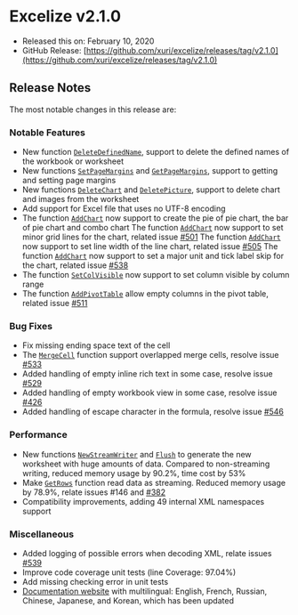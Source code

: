 # Excelize v2.1.0

* Released this on: February 10, 2020
* GitHub Release: [https://github.com/xuri/excelize/releases/tag/v2.1.0](https://github.com/xuri/excelize/releases/tag/v2.1.0)

## Release Notes

The most notable changes in this release are:

### Notable Features

* New function [`DeleteDefinedName`](https://pkg.go.dev/github.com/360EntSecGroup-Skylar/excelize/v2@v2.1.0#File.DeleteDefinedName), support to delete the defined names of the workbook or worksheet
* New functions [`SetPageMargins`](https://pkg.go.dev/github.com/360EntSecGroup-Skylar/excelize/v2@v2.1.0#File.SetPageMargins) and [`GetPageMargins`](https://pkg.go.dev/github.com/360EntSecGroup-Skylar/excelize/v2@v2.1.0#File.GetPageMargins), support to getting and setting page margins
* New functions [`DeleteChart`](https://pkg.go.dev/github.com/360EntSecGroup-Skylar/excelize/v2@v2.1.0#File.DeleteChart) and [`DeletePicture`](https://pkg.go.dev/github.com/360EntSecGroup-Skylar/excelize/v2@v2.1.0#File.DeletePicture), support to delete chart and images from the worksheet
* Add support for Excel file that uses no UTF-8 encoding
* The function [`AddChart`](https://pkg.go.dev/github.com/360EntSecGroup-Skylar/excelize/v2@v2.1.0#File.AddChart) now support to create the pie of pie chart, the bar of pie chart and combo chart
The function [`AddChart`](https://pkg.go.dev/github.com/360EntSecGroup-Skylar/excelize/v2@v2.1.0#File.AddChart) now support to set minor grid lines for the chart, related issue [#501](https://github.com/xuri/excelize/issues/501)
The function [`AddChart`](https://pkg.go.dev/github.com/360EntSecGroup-Skylar/excelize/v2@v2.1.0#File.AddChart) now support to set line width of the line chart, related issue [#505](https://github.com/xuri/excelize/issues/505)
The function [`AddChart`](https://pkg.go.dev/github.com/360EntSecGroup-Skylar/excelize/v2@v2.1.0#File.AddChart) now support to set a major unit and tick label skip for the chart, related issue [#538](https://github.com/xuri/excelize/issues/538)
* The function [`SetColVisible`](https://pkg.go.dev/github.com/360EntSecGroup-Skylar/excelize/v2@v2.1.0#File.SetColVisible) now support to set column visible by column range
* The function [`AddPivotTable`](https://pkg.go.dev/github.com/360EntSecGroup-Skylar/excelize/v2@v2.1.0#File.AddPivotTable) allow empty columns in the pivot table, related issue [#511](https://github.com/xuri/excelize/issues/511)

### Bug Fixes

* Fix missing ending space text of the cell
* The [`MergeCell`](https://pkg.go.dev/github.com/360EntSecGroup-Skylar/excelize/v2@v2.1.0#File.MergeCell) function support overlapped merge cells, resolve issue [#533](https://github.com/xuri/excelize/issues/533)
* Added handling of empty inline rich text in some case, resolve issue [#529](https://github.com/xuri/excelize/issues/529)
* Added handling of empty workbook view in some case, resolve issue [#426](https://github.com/xuri/excelize/issues/426)
* Added handling of escape character in the formula, resolve issue [#546](https://github.com/xuri/excelize/issues/546)

### Performance

* New functions [`NewStreamWriter`](https://pkg.go.dev/github.com/360EntSecGroup-Skylar/excelize/v2@v2.1.0#File.NewStreamWriter) and [`Flush`](https://pkg.go.dev/github.com/360EntSecGroup-Skylar/excelize/v2@v2.1.0#StreamWriter.Flush) to generate the new worksheet with huge amounts of data. Compared to non-streaming writing, reduced memory usage by 90.2%, time cost by 53%
* Make [`GetRows`](https://pkg.go.dev/github.com/360EntSecGroup-Skylar/excelize/v2@v2.1.0#File.GetRows) function read data as streaming. Reduced memory usage by 78.9%, relate issues #146 and [#382](https://github.com/xuri/excelize/issues/382)
* Compatibility improvements, adding 49 internal XML namespaces support

### Miscellaneous

* Added logging of possible errors when decoding XML, relate issues [#539](https://github.com/xuri/excelize/issues/539)
* Improve code coverage unit tests (line Coverage: 97.04%)
* Add missing checking error in unit tests
* [Documentation website](https://xuri.me/excelize) with multilingual: English, French, Russian, Chinese, Japanese, and Korean, which has been updated

